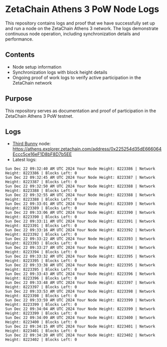 # ZetaChain Athens 3 PoW Node Logs
This repository contains logs and proof that we have successfully set up and run a node on the ZetaChain Athens 3 network. The logs demonstrate continuous node operation, including synchronization details and performance.

## Contents
- Node setup information
- Synchronization logs with block height details
- Ongoing proof of work logs to verify active participation in the ZetaChain network

## Purpose
This repository serves as documentation and proof of participation in the ZetaChain Athens 3 PoW testnet.

## Logs

- [Third Bunny](https://thirdbunny.xyz/) node: https://athens.explorer.zetachain.com/address/0x225254d35dE666064Eccc5ce16eF1D8bF8D7b5EE
- Latest logs:
```
Sun Dec 22 09:32:40 AM UTC 2024 Your Node Height: 8223386 | Network Height: 8223386 | Blocks Left: 0
Sun Dec 22 09:32:45 AM UTC 2024 Your Node Height: 8223387 | Network Height: 8223387 | Blocks Left: 0
Sun Dec 22 09:32:50 AM UTC 2024 Your Node Height: 8223388 | Network Height: 8223388 | Blocks Left: 0
Sun Dec 22 09:32:55 AM UTC 2024 Your Node Height: 8223388 | Network Height: 8223388 | Blocks Left: 0
Sun Dec 22 09:33:01 AM UTC 2024 Your Node Height: 8223389 | Network Height: 8223389 | Blocks Left: 0
Sun Dec 22 09:33:06 AM UTC 2024 Your Node Height: 8223390 | Network Height: 8223390 | Blocks Left: 0
Sun Dec 22 09:33:11 AM UTC 2024 Your Node Height: 8223391 | Network Height: 8223391 | Blocks Left: 0
Sun Dec 22 09:33:16 AM UTC 2024 Your Node Height: 8223392 | Network Height: 8223392 | Blocks Left: 0
Sun Dec 22 09:33:22 AM UTC 2024 Your Node Height: 8223393 | Network Height: 8223393 | Blocks Left: 0
Sun Dec 22 09:33:27 AM UTC 2024 Your Node Height: 8223394 | Network Height: 8223394 | Blocks Left: 0
Sun Dec 22 09:33:32 AM UTC 2024 Your Node Height: 8223395 | Network Height: 8223395 | Blocks Left: 0
Sun Dec 22 09:33:38 AM UTC 2024 Your Node Height: 8223395 | Network Height: 8223395 | Blocks Left: 0
Sun Dec 22 09:33:43 AM UTC 2024 Your Node Height: 8223396 | Network Height: 8223396 | Blocks Left: 0
Sun Dec 22 09:33:48 AM UTC 2024 Your Node Height: 8223397 | Network Height: 8223397 | Blocks Left: 0
Sun Dec 22 09:33:53 AM UTC 2024 Your Node Height: 8223398 | Network Height: 8223398 | Blocks Left: 0
Sun Dec 22 09:33:59 AM UTC 2024 Your Node Height: 8223399 | Network Height: 8223399 | Blocks Left: 0
Sun Dec 22 09:34:04 AM UTC 2024 Your Node Height: 8223399 | Network Height: 8223399 | Blocks Left: 0
Sun Dec 22 09:34:09 AM UTC 2024 Your Node Height: 8223400 | Network Height: 8223400 | Blocks Left: 0
Sun Dec 22 09:34:15 AM UTC 2024 Your Node Height: 8223401 | Network Height: 8223401 | Blocks Left: 0
Sun Dec 22 09:34:20 AM UTC 2024 Your Node Height: 8223402 | Network Height: 8223402 | Blocks Left: 0
```
